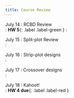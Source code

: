```yaml
---
title: Course Review 
---
```


July 14
: RCBD Review   
  : **HW 5**{: .label .label-green }
  : [](#)

July 15 
: Split-plot Review   
  : [](#)

July 16 
: Strip-plot designs   
  : [](#)

July 17 
: Crossover designs   
  : [](#)

July 18
: Kahoot!   
  : **HW 4 due**{: .label .label-red }
